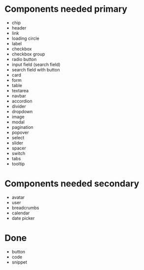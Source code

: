 # Components needed primary
- chip
- header
- link
- loading circle
- label
- checkbox
- checkbox group
- radio button
- input field (search field)
- search field with button
- card
- form
- table
- textarea
- navbar
- accordion
- divider
- dropdown
- image
- modal
- pagination
- popover
- select
- slider
- spacer
- switch
- tabs
- tooltip

# Components needed secondary
- avatar
- user 
- breadcrumbs
- calendar
- date picker


# Done
- button 
- code
- snippet